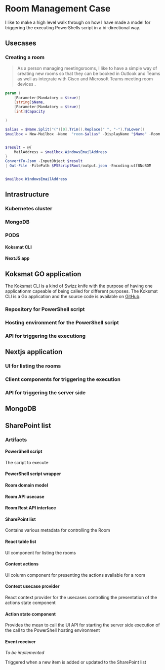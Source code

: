 # Room Management Case

I like to make a high level walk through on how I have made a model for triggering the executing PowerShells script in a bi-directional way.  

## Usecases


### Creating a room

> As a person managing meetingsrooms, I like to have a simple way of creating new rooms so that they can be booked in Outlook and Teams as well as integrate with Cisco and Microsoft Teams meeting room devices .


```powershell
param (
    [Parameter(Mandatory = $true)]
    [string]$Name,
    [Parameter(Mandatory = $true)]
    [int]$Capacity

)

$alias = $Name.Split("(")[0].Trim().Replace(" ", "-").ToLower()
$mailbox = New-Mailbox -Name  "room-$alias" -DisplayName "$Name" -Room -ResourceCapacity  $Capacity


$result = @{
    MailAddress = $mailbox.WindowsEmailAddress
}
ConvertTo-Json -InputObject $result
| Out-File -FilePath $PSScriptRoot/output.json -Encoding:utf8NoBOM


$mailbox.WindowsEmailAddress
```

## Intrastructure
### Kubernetes cluster
### MongoDB
### PODS
#### Koksmat CLI
#### NextJS app

## Koksmat GO application
The Koksmat CLI is a kind of Swizz knife with the purpose of having one applicationm capeable of being called for different purposes. 
The Koksmat CLI is a Go application and the source code is available on [GitHub](https://github.com/koksmat-com/koksmat).

### Repository for PowerShell script


### Hosting environment for the PowerShell script

### API for triggering the executiong

## Nextjs application

### UI for listing the rooms

### Client components for triggering the execution

### API for triggering the server side

## MongoDB

## SharePoint list



### Artifacts

#### PowerShell script
The script to execute

#### PowerShell script wrapper

#### Room domain model

#### Room API usecase

#### Room Rest API interface

#### SharePoint list
Contains various metadata for controlling the Room



#### React table list
UI component for listing the rooms

#### Context actions
UI column component for presenting the actions available for a room

#### Context usecase provider
React context provider for the usecases controlling the presentation of the actions state component

#### Action state component

Provides the mean to call the UI API for starting the server side execution of the call to the PowerShell hosting environment


#### Event receiver 
*To be implemented*

Triggered when a new item is added or updated to the SharePoint list



